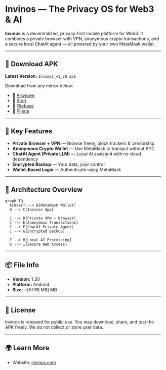 # Invinos — The Privacy OS for Web3 & AI

**Invinos** is a decentralized, privacy-first mobile platform for Web3. It combines a private browser with VPN, anonymous crypto transactions, and a secure local ChatAI agent — all powered by your own MetaMask wallet.

---

## 📲 Download APK

**Latest Version:** `Invinos_v1_20.apk`

Download from any mirror below:

- 🔗 [Arweave](https://app.ardrive.io/#/file/124f2ecc-5d9a-4089-ad12-8e73082082fe/view)
- 🔗 [Storj](https://link.storjshare.io/s/jvjbzjm2wwalcik2cv5v43lgtuhq/invinos-app/Invinos_v1_20.apk)
- 🔗 [Filebase](https://occupational-moccasin-marsupial.myfilebase.com/ipfs/QmbFWpL5GvhketRwAP8vmDCD9MFZNQwSt7PpbT7ZLfu9RY?download=true&filename=Invinos_v1_20.apk)
- 🔗 [Pinata](https://green-selected-tahr-884.mypinata.cloud/ipfs/bafybeic7v73wyct227y6xnqychyftmntonqyuat4xcbuwzitr4llgyyulu)

---

## 🔐 Key Features

- **Private Browser + VPN** — Browse freely, block trackers & censorship
- **Anonymous Crypto Wallet** — Use MetaMask to transact without KYC
- **ChatAI Agent (Private LLM)** — Local AI assistant with no cloud dependency
- **Encrypted Backup** — Your data, your control
- **Wallet-Based Login** — Authenticate using MetaMask

---

## 🧠 Architecture Overview

```mermaid
graph TD
  A[User] --> B[MetaMask Wallet]
  B --> C[Invinos App]

  C --> D[Private VPN + Browser]
  C --> E[Anonymous Transactions]
  C --> F[ChatAI Private Agent]
  C --> G[Encrypted Backup]

  F --> H[Local AI Processing]
  D --> I[Secure Web Access]
```

---

## 📦 File Info

* **Version:** 1.20
* **Platform:** Android
* **Size:** \~\[57.68 MB] MB

---

## 📜 License

Invinos is released for public use. You may download, share, and test the APK freely. We do not collect or store user data.

---

## 🌍 Learn More

* Website: [invinos.com](https://invinos.com)

```

